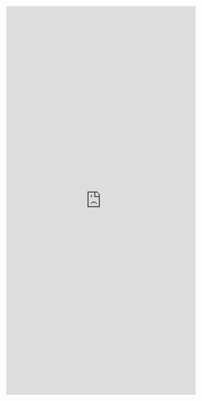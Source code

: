 <div style="padding:205.54% 0 0 0;position:relative;"><iframe src="https://player.vimeo.com/video/818324682?h=a5833dc8a3&amp;badge=0&amp;autopause=0&amp;player_id=0&amp;app_id=58479" frameborder="0" allow="autoplay; fullscreen; picture-in-picture" allowfullscreen style="position:absolute;top:0;left:0;width:100%;height:100%;" title="Screen Recording 2023-04-17 at 14.13.00"></iframe></div><script src="https://player.vimeo.com/api/player.js"></script>
